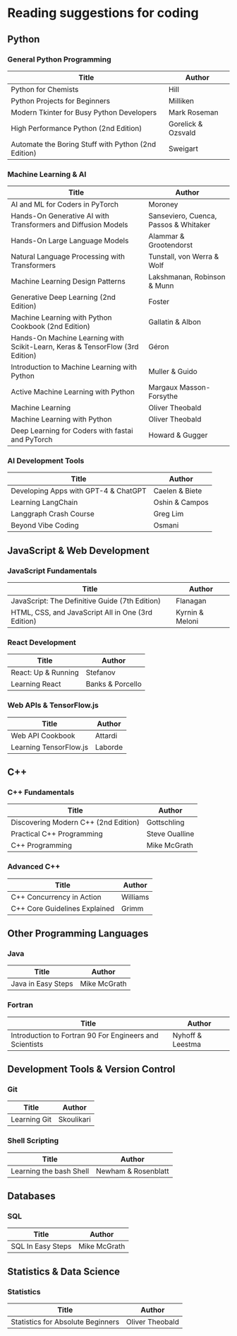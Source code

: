 # Reading suggestions for coding

## Python

### General Python Programming
| Title | Author |
|-------|--------|
| Python for Chemists | Hill |
| Python Projects for Beginners | Milliken |
| Modern Tkinter for Busy Python Developers | Mark Roseman |
| High Performance Python (2nd Edition) | Gorelick & Ozsvald |
| Automate the Boring Stuff with Python (2nd Edition) | Sweigart |

### Machine Learning & AI
| Title | Author |
|-------|--------|
| AI and ML for Coders in PyTorch | Moroney |
| Hands-On Generative AI with Transformers and Diffusion Models | Sanseviero, Cuenca, Passos & Whitaker |
| Hands-On Large Language Models | Alammar & Grootendorst |
| Natural Language Processing with Transformers | Tunstall, von Werra & Wolf |
| Machine Learning Design Patterns | Lakshmanan, Robinson & Munn |
| Generative Deep Learning (2nd Edition) | Foster |
| Machine Learning with Python Cookbook (2nd Edition) | Gallatin & Albon |
| Hands-On Machine Learning with Scikit-Learn, Keras & TensorFlow (3rd Edition) | Géron |
| Introduction to Machine Learning with Python | Muller & Guido |
| Active Machine Learning with Python | Margaux Masson-Forsythe |
| Machine Learning | Oliver Theobald |
| Machine Learning with Python | Oliver Theobald |
| Deep Learning for Coders with fastai and PyTorch | Howard & Gugger |

### AI Development Tools
| Title | Author |
|-------|--------|
| Developing Apps with GPT-4 & ChatGPT | Caelen & Biete |
| Learning LangChain | Oshin & Campos |
| Langgraph Crash Course | Greg Lim |
| Beyond Vibe Coding | Osmani |

## JavaScript & Web Development

### JavaScript Fundamentals
| Title | Author |
|-------|--------|
| JavaScript: The Definitive Guide (7th Edition) | Flanagan |
| HTML, CSS, and JavaScript All in One (3rd Edition) | Kyrnin & Meloni |

### React Development
| Title | Author |
|-------|--------|
| React: Up & Running | Stefanov |
| Learning React | Banks & Porcello |

### Web APIs & TensorFlow.js
| Title | Author |
|-------|--------|
| Web API Cookbook | Attardi |
| Learning TensorFlow.js | Laborde |

## C++

### C++ Fundamentals
| Title | Author |
|-------|--------|
| Discovering Modern C++ (2nd Edition) | Gottschling |
| Practical C++ Programming | Steve Oualline |
| C++ Programming | Mike McGrath |

### Advanced C++
| Title | Author |
|-------|--------|
| C++ Concurrency in Action | Williams |
| C++ Core Guidelines Explained | Grimm |

## Other Programming Languages

### Java
| Title | Author |
|-------|--------|
| Java in Easy Steps | Mike McGrath |

### Fortran
| Title | Author |
|-------|--------|
| Introduction to Fortran 90 For Engineers and Scientists | Nyhoff & Leestma |

## Development Tools & Version Control

### Git
| Title | Author |
|-------|--------|
| Learning Git | Skoulikari |

### Shell Scripting
| Title | Author |
|-------|--------|
| Learning the bash Shell | Newham & Rosenblatt |

## Databases

### SQL
| Title | Author |
|-------|--------|
| SQL In Easy Steps | Mike McGrath |

## Statistics & Data Science

### Statistics
| Title | Author |
|-------|--------|
| Statistics for Absolute Beginners | Oliver Theobald |